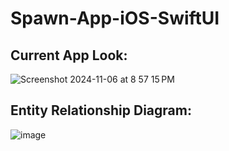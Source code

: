 # Spawn-App-iOS-SwiftUI
 
## Current App Look:

![Screenshot 2024-11-06 at 8 57 15 PM](https://github.com/user-attachments/assets/09de3f17-0a92-4376-b780-aa5783bed773)

## Entity Relationship Diagram:

![image](https://github.com/user-attachments/assets/8b9b80e9-cf15-4be1-966e-46dba9ec3965)

